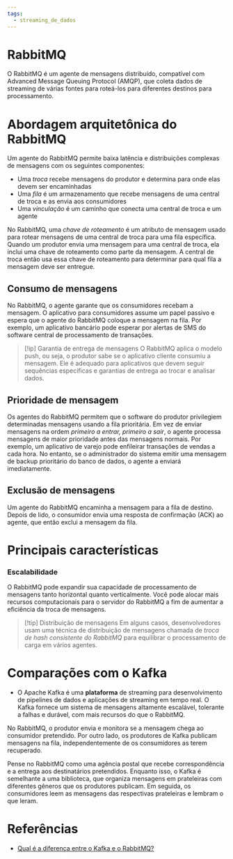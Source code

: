 ```yaml
---
tags:
  - streaming_de_dados
---
```

# RabbitMQ

O RabbitMQ é um agente de mensagens distribuído, compatível com Advanced Message Queuing Protocol (AMQP), que coleta dados de streaming de várias fontes para roteá-los para diferentes destinos para processamento.

# **Abordagem arquitetônica do RabbitMQ**

Um agente do RabbitMQ permite baixa latência e distribuições complexas de mensagens com os seguintes componentes:

- Uma _troca_ recebe mensagens do produtor e determina para onde elas devem ser encaminhadas
- Uma _fila_ é um armazenamento que recebe mensagens de uma central de troca e as envia aos consumidores
- Uma _vinculação_ é um caminho que conecta uma central de troca e um agente

No RabbitMQ, uma _chave de roteamento_ é um atributo de mensagem usado para rotear mensagens de uma central de troca para uma fila específica. Quando um produtor envia uma mensagem para uma central de troca, ela inclui uma chave de roteamento como parte da mensagem. A central de troca então usa essa chave de roteamento para determinar para qual fila a mensagem deve ser entregue.

## Consumo de mensagens

No RabbitMQ, o agente garante que os consumidores recebam a mensagem. O aplicativo para consumidores assume um papel passivo e espera que o agente do RabbitMQ coloque a mensagem na fila. Por exemplo, um aplicativo bancário pode esperar por alertas de SMS do software central de processamento de transações.

> [!ip] Garantia de entrega de mensagens
> O RabbitMQ aplica o modelo push, ou seja, o produtor sabe se o aplicativo cliente consumiu a mensagem. Ele é adequado para aplicativos que devem seguir sequências específicas e garantias de entrega ao trocar e analisar dados.

## Prioridade de mensagem

Os agentes do RabbitMQ permitem que o software do produtor privilegiem determinadas mensagens usando a fila prioritária. Em vez de enviar mensagens na ordem _primeiro a entrar, primeiro a sair_, o agente processa mensagens de maior prioridade antes das mensagens normais. Por exemplo, um aplicativo de varejo pode enfileirar transações de vendas a cada hora. No entanto, se o administrador do sistema emitir uma mensagem de backup prioritário do banco de dados, o agente a enviará imediatamente.

## Exclusão de mensagens

Um agente do RabbitMQ encaminha a mensagem para a fila de destino. Depois de lido, o consumidor envia uma resposta de confirmação (ACK) ao agente, que então exclui a mensagem da fila.


# Principais características

### Escalabilidade

O RabbitMQ pode expandir sua capacidade de processamento de mensagens tanto horizontal quanto verticalmente. Você pode alocar mais recursos computacionais para o servidor do RabbitMQ a fim de aumentar a eficiência da troca de mensagens.

> [!tip] Distribuição de mensagens
>Em alguns casos, desenvolvedores usam uma técnica de distribuição de mensagens chamada de _troca de hash consistente do RabbitMQ_ para equilibrar o processamento de carga em vários agentes.

# Comparações com o Kafka

- O Apache Kafka é uma **plataforma** de streaming para desenvolvimento de pipelines de dados e aplicações de streaming em tempo real. O Kafka fornece um sistema de mensagens altamente escalável, tolerante a falhas e durável, com mais recursos do que o RabbitMQ.

No RabbitMQ, o produtor envia e monitora se a mensagem chega ao consumidor pretendido. Por outro lado, os produtores de Kafka publicam mensagens na fila, independentemente de os consumidores as terem recuperado.

Pense no RabbitMQ como uma agência postal que recebe correspondência e a entrega aos destinatários pretendidos. Enquanto isso, o Kafka é semelhante a uma biblioteca, que organiza mensagens em prateleiras com diferentes gêneros que os produtores publicam. Em seguida, os consumidores leem as mensagens das respectivas prateleiras e lembram o que leram.

# Referências

- [Qual é a diferença entre o Kafka e o RabbitMQ?](https://aws.amazon.com/pt/compare/the-difference-between-rabbitmq-and-kafka/)